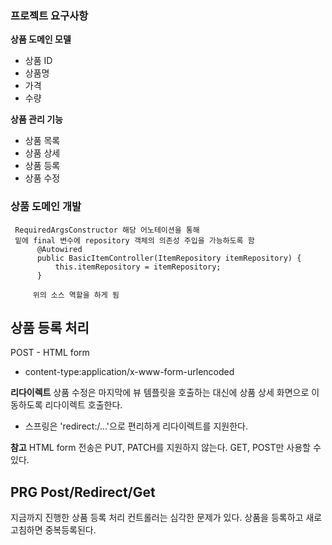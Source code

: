 ### 프로젝트 요구사항

**상품 도메인 모델**
- 상품 ID 
- 상품명
- 가격
- 수량

**상품 관리 기능**
- 상품 목록
- 상품 상세
- 상품 등록
- 상품 수정

### 상품 도메인 개발

```
 RequiredArgsConstructor 해당 어노테이션을 통해 
 밑에 final 변수에 repository 객체의 의존성 주입을 가능하도록 함
      @Autowired
      public BasicItemController(ItemRepository itemRepository) {
          this.itemRepository = itemRepository;
      }
      
     위의 소스 역할을 하게 됨
```

## 상품 등록 처리
POST - HTML form
- content-type:application/x-www-form-urlencoded

**리다이렉트**
상품 수정은 마지막에 뷰 템플릿을 호출하는 대신에 상품 상세 화면으로 이동하도록 리다이렉트 호출한다.
- 스프링은 'redirect:/...'으로 편리하게 리다이렉트를 지원한다.

**참고**
HTML form 전송은 PUT, PATCH를 지원하지 않는다. GET, POST만 사용할 수 있다.

## PRG Post/Redirect/Get
지금까지 진행한 상품 등록 처리 컨트롤러는 심각한 문제가 있다.
상품을 등록하고 새로고침하면 중복등록된다.

 